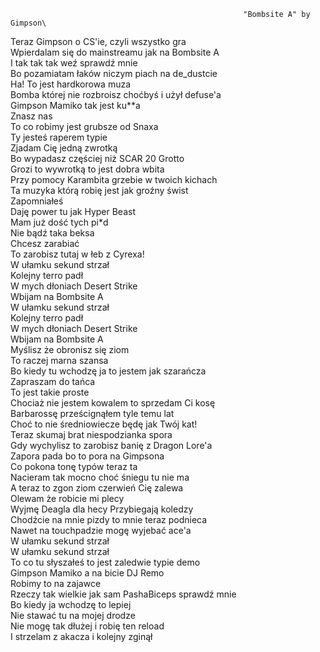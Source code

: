                                                         "Bombsite A" by Gimpson\
Teraz Gimpson o CS'ie, czyli wszystko gra\
Wpierdalam się do mainstreamu jak na Bombsite A\
I tak tak tak weź sprawdź mnie\
Bo pozamiatam łaków niczym piach na de_dustcie\
Ha! To jest hardkorowa muza\
Bomba której nie rozbroisz choćbyś i użył defuse'a\
Gimpson Mamiko tak jest ku**a\
Znasz nas\
To co robimy jest grubsze od Snaxa\
Ty jesteś raperem typie\
Zjadam Cię jedną zwrotką\
Bo wypadasz częściej niż SCAR 20 Grotto\
Grozi to wywrotką to jest dobra wbita\
Przy pomocy Karambita grzebie w twoich kichach\
Ta muzyka którą robię jest jak groźny świst\
Zapomniałeś\
Daję power tu jak Hyper Beast\
Mam już dość tych pi*d\
Nie bądź taka beksa\
Chcesz zarabiać\
To zarobisz tutaj w łeb z Cyrexa!\
W ułamku sekund strzał\
Kolejny terro padł\
W mych dłoniach Desert Strike\
Wbijam na Bombsite A\
W ułamku sekund strzał\
Kolejny terro padł\
W mych dłoniach Desert Strike\
Wbijam na Bombsite A\
Myślisz że obronisz się ziom\
To raczej marna szansa\
Bo kiedy tu wchodzę ja to jestem jak szarańcza\
Zapraszam do tańca\
To jest takie proste\
Chociaż nie jestem kowalem to sprzedam Ci kosę\
Barbarossę prześcignąłem tyle temu lat\
Choć to nie średniowiecze będę jak Twój kat!\
Teraz skumaj brat niespodzianka spora\
Gdy wychylisz to zarobisz banię z Dragon Lore'a\
Zapora pada bo to pora na Gimpsona\
Co pokona tonę typów teraz ta\
Nacieram tak mocno choć śniegu tu nie ma\
A teraz to zgon ziom czerwień Cię zalewa\
Olewam że robicie mi plecy\
Wyjmę Deagla dla hecy Przybiegają koledzy\
Chodźcie na mnie pizdy to mnie teraz podnieca\
Nawet na touchpadzie mogę wyjebać ace'a\
W ułamku sekund strzał\
W ułamku sekund strzał\
To co tu słyszałeś to jest zaledwie typie demo\
Gimpson Mamiko a na bicie DJ Remo\
Robimy to na zajawce\
Rzeczy tak wielkie jak sam PashaBiceps sprawdź mnie\
Bo kiedy ja wchodzę to lepiej\
Nie stawać tu na mojej drodze\
Nie mogę tak dłużej i robię ten reload\
I strzelam z akacza i kolejny zginął